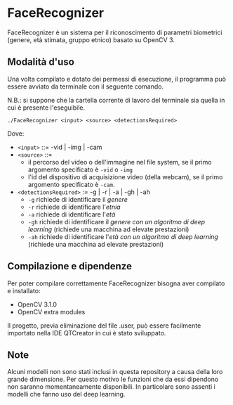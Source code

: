# FaceRecognizer

FaceRecognizer è un sistema per il riconoscimento di parametri biometrici (genere, età stimata, gruppo etnico) basato su OpenCV 3.

## Modalità d'uso

Una volta compilato e dotato dei permessi di esecuzione, il programma può essere avviato da terminale con il seguente comando.

N.B.: si suppone che la cartella corrente di lavoro del terminale sia quella in cui è presente l'eseguibile.

```
./FaceRecognizer <input> <source> <detectionsRequired>
```

Dove:
- `<input>` ::= -vid | -img | -cam
- `<source>` ::=
  - il percorso del video o dell'immagine nel file system, se il primo argomento specificato è `-vid` o `-img`
  - l'id del dispositivo di acquisizione video (della webcam), se il primo argomento specificato è `-cam`.
- `<detectionsRequired>` := -g | -r | -a | -gh | -ah
  - `-g` richiede di identificare il *genere*
  - `-r` richiede di identificare l'*etnia*
  - `-a` richiede di identificare l'*età*
  - `-gh` richiede di identificare il *genere con un algoritmo di deep learning* (richiede una macchina ad elevate prestazioni)
  - `-ah` richiede di identificare l'*età con un algoritmo di deep learning* (richiede una macchina ad elevate prestazioni)
  
## Compilazione e dipendenze

Per poter compilare correttamente FaceRecognizer bisogna aver compilato e installato:
- OpenCV 3.1.0
- OpenCV extra modules

Il progetto, previa eliminazione del file .user, può essere facilmente importato nella IDE QTCreator in cui è stato sviluppato.

## Note

Alcuni modelli non sono stati inclusi in questa repository a causa della loro grande dimensione. Per questo motivo le funzioni che da essi dipendono non saranno momentaneamente disponibili. In particolare sono assenti i modelli che fanno uso del deep learning.
